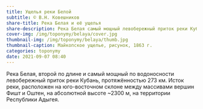 ```yaml
---
title: Ущелья реки Белой
subtitle: © В.Н. Ковешников
share-title: Река Белая и её ущелья
share-description: Река Белая самый мощный левобережный приток реки Кубань
cover-img: /img/toponymy/belaya/cover.jpg
thumbnail-img: /img/toponymy/belaya/thumb.jpg
thumbnail-caption: Майкопское ущелье, рисунок, 1863 г.
categories: toponymy
date: 2021-09-07 08:40
---
```

Река Белая, второй по длине и самый мощный по водоносности левобережный приток реки Кубань, протяжённостью 273 км. Исток реки, расположен на юго-восточном склоне между массивами вершин Фишт и Оштен, на абсолютной высоте ~2300 м, на территории Республики Адыгея.
